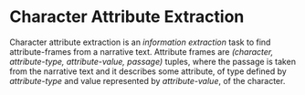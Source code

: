 # Character Attribute Extraction

Character attribute extraction is an *information extraction* task to find attribute-frames from a narrative text.
Attribute frames are *(character, attribute-type, attribute-value, passage)* tuples, where the passage is taken from the
narrative text and it describes some attribute, of type defined by *attribute-type* and value represented by
*attribute-value*, of the character.